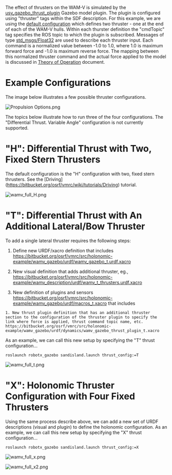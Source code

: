 The effect of thrusters on the WAM-V is simulated by the [usv_gazebo_thrust_plugin](https://bitbucket.org/osrf/vmrc/src/default/robotx_gazebo/src/usv_gazebo_thrust_plugin.cc) Gazebo model plugin.  The plugin is configured using "thruster" tags within the SDF description.  For this example, we are using the [default configuration](https://bitbucket.org/osrf/vmrc/src/default/wamv_gazebo/urdf/dynamics/wamv_gazebo_thrust_plugin.xacro) which defines two thruster - one at the end of each of the WAM-V hulls.  Within each thurster definition the "cmdTopic" tag specifies the ROS topic to which the plugin is subscribed.  Messages of type [std_msgs/Float32](http://docs.ros.org/kinetic/api/std_msgs/html/msg/Float32.html) are used to describe each thruster input. Each command is a normalized value between -1.0 to 1.0, where 1.0 is maximum forward force and -1.0 is maximum reverse force.  The mapping between this normalized thruster command and the actual force applied to the model is discussed in [Theory of Operation](https://bitbucket.org/osrf/vmrc/wiki/VMRCGazeboPlugins) document.

# Example Configurations 

The image below illustrates a few possible thruster configurations.

![Propulsion Options.png](https://bitbucket.org/repo/BgXLzgM/images/2101300599-Propulsion%20Options.png)
 
The topics below illustrate how to run three of the four configurations.  The "Differential Thrust. Variable Angle" configuration is not currently supported.

# "H": Differential Thrust with Two, Fixed Stern Thrusters #

The default configuration is the "H" configuration with two, fixed stern thrusters. See the [Driving] (https://bitbucket.org/osrf/vmrc/wiki/tutorials/Driving) tutorial.
 
![wamv_full_H.png](https://bitbucket.org/repo/BgXLzgM/images/3341119966-wamv_full_H.png)


# "T": Differential Thrust with An Additional Lateral/Bow Thruster #

To add a single lateral thruster requires the following steps:

1. Define new URDF/xacro definition that includes https://bitbucket.org/osrf/vmrc/src/holonomic-example/wamv_gazebo/urdf/wamv_gazebo_t.urdf.xacro

  1. New visual definition that adds additional thruster, eg., https://bitbucket.org/osrf/vmrc/src/holonomic-example/wamv_description/urdf/wamv_t_thrusters.urdf.xacro

  2. New definition of plugins and sensors https://bitbucket.org/osrf/vmrc/src/holonomic-example/wamv_gazebo/urdf/macros_t.xacro that includes 

    1. New thrust plugin definition that has an additional thruster section to the configuration of the thruster plugin to specify the link where force is applied, thrust command topic name, etc. https://bitbucket.org/osrf/vmrc/src/holonomic-example/wamv_gazebo/urdf/dynamics/wamv_gazebo_thrust_plugin_t.xacro

As an example, we can call this new setup by specifying the "T" thrust configuration...

```
roslaunch robotx_gazebo sandisland.launch thrust_config:=T
```

![wamv_full_t.png](https://bitbucket.org/repo/BgXLzgM/images/3753451461-wamv_full_t.png)



# "X": Holonomic Thruster Configuration with Four Fixed Thrusters

Using the same process describe above, we can add a new set of URDF descriptions (visual and plugin) to define the holonomic configuration.  As an example, we can call this new setup by specifying the "X" thrust configuration...


```
roslaunch robotx_gazebo sandisland.launch thrust_config:=X
```

![wamv_full_x.png](https://bitbucket.org/repo/BgXLzgM/images/1776480031-wamv_full_x.png)


![wamv_full_x2.png](https://bitbucket.org/repo/BgXLzgM/images/2544748307-wamv_full_x2.png)